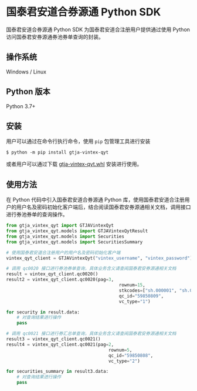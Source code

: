 # 国泰君安道合券源通 Python SDK

国泰君安道合券源通 Python SDK 为国泰君安道合注册用户提供通过使用 Python 访问国泰君安券源通券池券单查询的封装。

## 操作系统
Windows / Linux

## Python 版本
Python 3.7+

## 安装

用户可以通过在命令行执行命令，使用 `pip` 包管理工具进行安装
```shell
$ python -m pip install gtja-vintex-qyt
```

或者用户可以通过下载 [gtja-vintex-qyt.whl](https://vintex.gtja.com/cosweb/gtja-vintex-qyt.whl) 安装进行使用。

## 使用方法

在 Python 代码中引入国泰君安道合券源通 Python 库，使用国泰君安道合注册用户的用户名及密码初始化客户端后，结合阅读国泰君安券源通相关文档，调用接口进行券池券单的查询操作。

```python
from gtja_vintex_qyt import GTJAVintexQyt
from gtja_vintex_qyt.models import GTJAVintexQytResult
from gtja_vintex_qyt.models import Securities
from gtja_vintex_qyt.models import SecuritiesSummary

# 使用国泰君安道合注册用户的用户名及密码初始化客户端
vintex_qyt_client = GTJAVintexQyt("vintex_username", "vintex_password")

# 调用 qc0020 接口进行券池券单查询，具体业务含义请查阅国泰君安券源通相关文档
result = vintex_qyt_client.qc0020()
result2 = vintex_qyt_client.qc0020(pag=3, 
                                           rownum=15, 
                                           stkcodes=["sh.000001", "sh.000002"],
                                           qc_id="59850809",
                                           vc_type="1")

for security in result.data:
    # 对查询结果进行操作
    pass

# 调用 qc0021 接口进行券汇总单查询，具体业务含义请查阅国泰君安券源通相关文档
result3 = vintex_qyt_client.qc0021()
result4 = vintex_qyt_client.qc0021(pag=2, 
                                       rownum=5, 
                                       qc_id="59850808", 
                                       vc_type="2")

for securities_summary in result3.data:
    # 对查询结果进行操作
    pass
```




